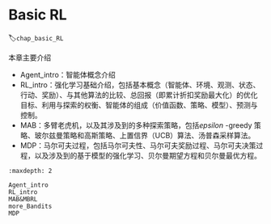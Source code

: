 

<!--
 * @version:
 * @Author:  StevenJokess（蔡舒起） https://github.com/StevenJokess
 * @Date: 2023-03-22 03:00:55
 * @LastEditors:  StevenJokess（蔡舒起） https://github.com/StevenJokess
 * @LastEditTime: 2023-10-27 19:22:02
 * @Description:
 * @Help me: make friends by a867907127@gmail.com and help me get some “foreign” things or service I need in life; 如有帮助，请赞助，失业3年了。![支付宝收款码](https://github.com/StevenJokess/d2rl/blob/master/img/%E6%94%B6.jpg)
 * @TODO::
 * @Reference:
-->
# Basic RL
:label:`chap_basic_RL`

本章主要介绍

- Agent_intro：智能体概念介绍
- RL_intro：强化学习基础介绍，包括基本概念（智能体、环境、观测、状态、行动、奖励）、与其他算法的比较、总回报（即累计折扣奖励最大化）的优化目标、利用与探索的权衡、智能体的组成（价值函数、策略、模型）、预测与控制。
- MAB：多臂老虎机，以及其涉及到的多种探索策略，包括$epsilon$ -greedy 策略、玻尔兹曼策略和高斯策略、上置信界（UCB）算法、汤普森采样算法。
- MDP：马尔可夫过程，包括马尔可夫性、马尔可夫奖励过程、马尔可夫决策过程，以及涉及到的基于模型的强化学习、贝尔曼期望方程和贝尔曼最优方程。

```toc
:maxdepth: 2

Agent_intro
RL_intro
MAB&MBRL
more_Bandits
MDP
```
